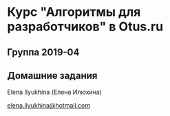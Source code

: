 # Курс "Алгоритмы для разработчиков" в Otus.ru
## Группа 2019-04
## Домашние задания

Elena Ilyukhina (Елена Илюхина)

elena.ilyukhina@hotmail.com

